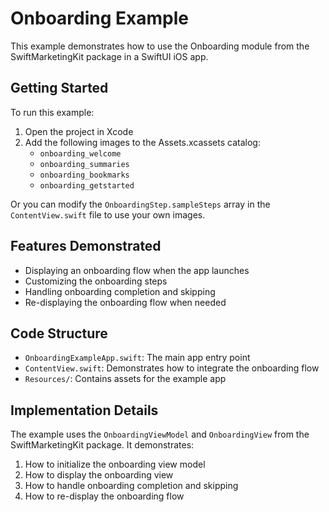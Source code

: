 # Onboarding Example

This example demonstrates how to use the Onboarding module from the SwiftMarketingKit package in a SwiftUI iOS app.

## Getting Started

To run this example:

1. Open the project in Xcode
2. Add the following images to the Assets.xcassets catalog:
   - `onboarding_welcome`
   - `onboarding_summaries`
   - `onboarding_bookmarks`
   - `onboarding_getstarted`

Or you can modify the `OnboardingStep.sampleSteps` array in the `ContentView.swift` file to use your own images.

## Features Demonstrated

- Displaying an onboarding flow when the app launches
- Customizing the onboarding steps
- Handling onboarding completion and skipping
- Re-displaying the onboarding flow when needed

## Code Structure

- `OnboardingExampleApp.swift`: The main app entry point
- `ContentView.swift`: Demonstrates how to integrate the onboarding flow
- `Resources/`: Contains assets for the example app

## Implementation Details

The example uses the `OnboardingViewModel` and `OnboardingView` from the SwiftMarketingKit package. It demonstrates:

1. How to initialize the onboarding view model
2. How to display the onboarding view
3. How to handle onboarding completion and skipping
4. How to re-display the onboarding flow
